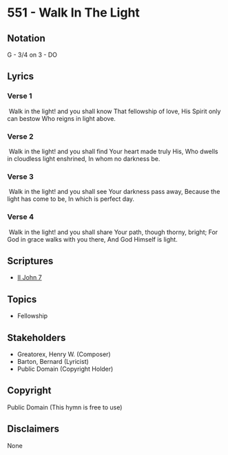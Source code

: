 # 551 - Walk In The Light

## Notation

G - 3/4 on 3 - DO

## Lyrics

### Verse 1

 Walk in the light! and you shall know That fellowship of love, His Spirit only can bestow Who reigns in light above. 

### Verse 2

 Walk in the light! and you  shall find Your heart made truly His, Who dwells in cloudless light enshrined, In whom no darkness be. 

### Verse 3

 Walk in the light! and you shall see Your darkness pass away, Because the light has come to be, In which is perfect day.

### Verse 4

 Walk in the light! and you shall share Your path, though thorny, bright; For God in grace walks with you there, And God Himself is light.


## Scriptures

- [II John 7](https://www.biblegateway.com/passage/?search=II%20John%207)

## Topics

- Fellowship

## Stakeholders

- Greatorex, Henry W. (Composer)
- Barton, Bernard (Lyricist)
- Public Domain (Copyright Holder)

## Copyright

Public Domain
(This hymn is free to use)

## Disclaimers

None

